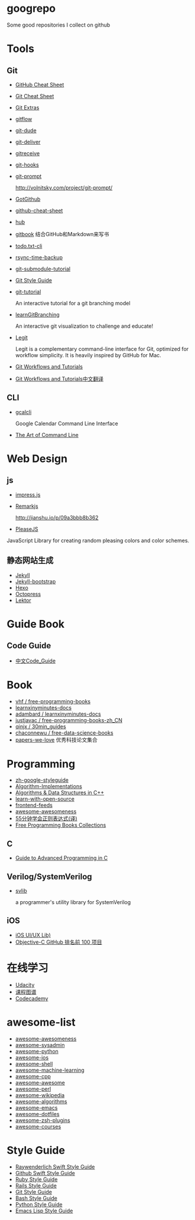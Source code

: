 googrepo
========

Some good repositories I collect on github

# Tools
## Git
- [GitHub Cheat Sheet](https://github.com/tiimgreen/github-cheat-sheet)
- [Git Cheat Sheet](https://github.com/flyhigher139/Git-Cheat-Sheet)
- [Git Extras](https://github.com/visionmedia/git-extras)
- [gitflow](https://github.com/nvie/gitflow)
- [git-dude](https://github.com/sickill/git-dude)
- [git-deliver](https://github.com/arnoo/git-deliver)
- [gitreceive](https://github.com/progrium/gitreceive)
- [git-hooks](https://github.com/icefox/git-hooks)
- [git-prompt](https://github.com/lvv/git-prompt)

    http://volnitsky.com/project/git-prompt/

- [GotGithub](https://github.com/gotgit/gotgithub)
- [github-cheat-sheet](https://github.com/tiimgreen/github-cheat-sheet)
- [hub](https://github.com/github/hub)
- [gitbook](https://github.com/GitbookIO/gitbook)
    结合GitHub和Markdown来写书
- [todo.txt-cli](https://github.com/ginatrapani/todo.txt-cli)
- [rsync-time-backup](https://github.com/laurent22/rsync-time-backup)
- [git-submodule-tutorial](https://github.com/NebuPookins/git-submodule-tutorial)
- [Git Style Guide](https://github.com/agis-/git-style-guide)
- [git-tutorial](https://github.com/chriskite/git-tutorial)

    An interactive tutorial for a git branching model

- [learnGitBranching](https://github.com/pcottle/learnGitBranching)

    An interactive git visualization to challenge and educate!

- [Legit](http://www.git-legit.org/)

    Legit is a complementary command-line interface for Git, optimized for workflow simplicity. It is heavily inspired by GitHub for Mac.

- [Git Workflows and Tutorials](https://www.atlassian.com/git/workflows)
- [Git Workflows and Tutorials中文翻译](https://github.com/xirong/my-git/blob/master/git-workflow-tutorial.md)

## CLI
- [gcalcli](https://github.com/insanum/gcalcli)

    Google Calendar Command Line Interface

- [The Art of Command Line](https://github.com/jlevy/the-art-of-command-line)

# Web Design
## js
- [impress.js](https://github.com/bartaz/impress.js/)
- [Remarkjs](https://github.com/gnab/remark)

    http://jianshu.io/p/09a3bbb8b362

- [PleaseJS](https://github.com/Fooidge/PleaseJS)

JavaScript Library for creating random pleasing colors and color schemes.

## 静态网站生成
- [Jekyll](https://github.com/jekyll/jekyll)
- [Jekyll-bootstrap](https://github.com/plusjade/jekyll-bootstrap)
- [Hexo](https://github.com/hexojs/hexo)
- [Octopress](https://github.com/imathis/octopress)
- [Lektor](https://github.com/lektor/lektor)

# Guide Book
## Code Guide
- [中文Code_Guide](https://github.com/Suxiaogang/Code_Guide)

# Book
- [vhf / free-programming-books](https://github.com/vhf/free-programming-books)
- [learnxinyminutes-docs](https://github.com/adambard/learnxinyminutes-docs/)
- [adambard / learnxinyminutes-docs](https://github.com/adambard/learnxinyminutes-docs)
- [justjavac / free-programming-books-zh_CN](https://github.com/justjavac/free-programming-books-zh_CN)
- [qinjx / 30min_guides](https://github.com/qinjx/30min_guides)
- [chaconnewu / free-data-science-books](https://github.com/chaconnewu/free-data-science-books)
- [papers-we-love](https://github.com/papers-we-love/papers-we-love) 优秀科技论文集合

# Programming
- [zh-google-styleguide](https://github.com/brantyoung/zh-google-styleguide)
- [Algorithm-Implementations](https://github.com/kennyledet/Algorithm-Implementations)
- [Algorithms & Data Structures in C++](https://github.com/xtaci/algorithms)
- [learn-with-open-source](https://github.com/zhuangbiaowei/learn-with-open-source)
- [frontend-feeds](https://github.com/impressivewebs/frontend-feeds)
- [awesome-awesomeness](https://github.com/bayandin/awesome-awesomeness)
- [55分钟学会正则表达式(译)](http://doslin.com/learn-regular-expressions-in-about-55-minutes/)
- [Free Programming Books Collections](http://www.freeprogrammingbook.com/)

## C
- [Guide to Advanced Programming in C](http://pfacka.binaryparadise.com/articles/guide-to-advanced-programming-in-C.html)

## Verilog/SystemVerilog
- [svlib](http://www.verilab.com/resources/svlib/)
    
    a programmer's utility library for SystemVerilog

## iOS
- [iOS UI/UX Lib)  ](https://github.com/cjwirth/awesome-ios-ui)
- [Objective-C GitHub 排名前 100 项目](https://github.com/Aufree/trip-to-iOS/blob/master/Top-100.md)

# 在线学习
- [Udacity](https://www.udacity.com/)
- [课程图谱](http://coursegraph.com/)
- [Codecademy](http://www.codecademy.com/)

# awesome-list
- [awesome-awesomeness](https://github.com/bayandin/awesome-awesomeness)
- [awesome-sysadmin](https://github.com/kahun/awesome-sysadmin)
- [awesome-python](https://github.com/vinta/awesome-python)
- [awesome-ios](https://github.com/vsouza/awesome-ios)
- [awesome-shell](https://github.com/alebcay/awesome-shell)
- [awesome-machine-learning](https://github.com/josephmisiti/awesome-machine-learning)
- [awesome-cpp](https://github.com/fffaraz/awesome-cpp)
- [awesome-awesome](https://github.com/emijrp/awesome-awesome)
- [awesome-perl](https://github.com/hachiojipm/awesome-perl)
- [awesome-wikipedia](https://github.com/emijrp/awesome-wikipedia)
- [awesome-algorithms](https://github.com/tayllan/awesome-algorithms)
- [awesome-emacs](https://github.com/emacs-tw/awesome-emacs)
- [awesome-dotfiles](https://github.com/webpro/awesome-dotfiles)
- [awesome-zsh-plugins](https://github.com/unixorn/awesome-zsh-plugins)
- [awesome-courses](https://github.com/prakhar1989/awesome-courses)

# Style Guide
- [Raywenderlich Swift Style Guide](https://github.com/raywenderlich/swift-style-guide)
- [Github Swift Style Guide](https://github.com/github/swift-style-guide)
- [Ruby Style Guide](https://github.com/bbatsov/ruby-style-guide)
- [Rails Style Guide](https://github.com/bbatsov/rails-style-guide)
- [Git Style Guide](https://github.com/agis-/git-style-guide)
- [Bash Style Guide](https://github.com/bahamas10/bash-style-guide)
- [Python Style Guide](https://github.com/kennethreitz/python-guide)
- [Emacs Lisp Style Guide](https://github.com/bbatsov/emacs-lisp-style-guide)
